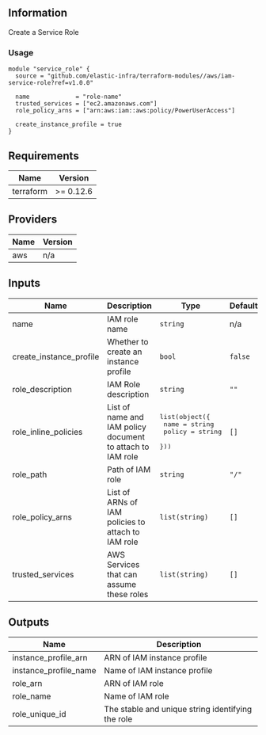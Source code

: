 <!-- BEGINNING OF PRE-COMMIT-TERRAFORM DOCS HOOK -->
## Information

Create a Service Role

### Usage

```hcl
module "service_role" {
  source = "github.com/elastic-infra/terraform-modules//aws/iam-service-role?ref=v1.0.0"

  name             = "role-name"
  trusted_services = ["ec2.amazonaws.com"]
  role_policy_arns = ["arn:aws:iam::aws:policy/PowerUserAccess"]

  create_instance_profile = true
}
```

## Requirements

| Name | Version |
|------|---------|
| terraform | >= 0.12.6 |

## Providers

| Name | Version |
|------|---------|
| aws | n/a |

## Inputs

| Name | Description | Type | Default | Required |
|------|-------------|------|---------|:--------:|
| name | IAM role name | `string` | n/a | yes |
| create\_instance\_profile | Whether to create an instance profile | `bool` | `false` | no |
| role\_description | IAM Role description | `string` | `""` | no |
| role\_inline\_policies | List of name and IAM policy document to attach to IAM role | <pre>list(object({<br>    name   = string<br>    policy = string<br>  }))</pre> | `[]` | no |
| role\_path | Path of IAM role | `string` | `"/"` | no |
| role\_policy\_arns | List of ARNs of IAM policies to attach to IAM role | `list(string)` | `[]` | no |
| trusted\_services | AWS Services that can assume these roles | `list(string)` | `[]` | no |

## Outputs

| Name | Description |
|------|-------------|
| instance\_profile\_arn | ARN of IAM instance profile |
| instance\_profile\_name | Name of IAM instance profile |
| role\_arn | ARN of IAM role |
| role\_name | Name of IAM role |
| role\_unique\_id | The stable and unique string identifying the role |

<!-- END OF PRE-COMMIT-TERRAFORM DOCS HOOK -->
